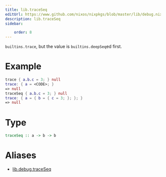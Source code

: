 ```yaml
---
title: lib.traceSeq
editUrl: https://www.github.com/nixos/nixpkgs/blob/master/lib/debug.nix#L126C5
description: lib.traceSeq
sidebar:

    order: 8
---
```


`builtins.trace`, but the value is `builtins.deepSeq`ed first.

# Example

```nix
trace { a.b.c = 3; } null
trace: { a = <CODE>; }
=> null
traceSeq { a.b.c = 3; } null
trace: { a = { b = { c = 3; }; }; }
=> null
```

# Type

```haskell
traceSeq :: a -> b -> b
```


# Aliases

- [lib.debug.traceSeq](/reference/libdebug.traceSeq)


